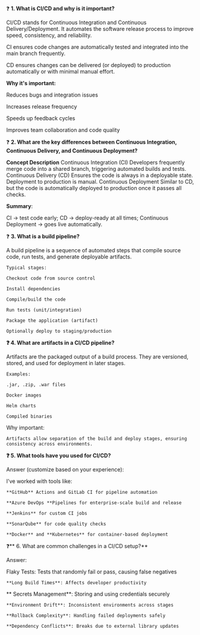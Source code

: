 ❓ **1. What is CI/CD and why is it important?**

CI/CD stands for Continuous Integration and Continuous Delivery/Deployment. It automates the software release process to improve speed, consistency, and reliability.

CI ensures code changes are automatically tested and integrated into the main branch frequently.

CD ensures changes can be delivered (or deployed) to production automatically or with minimal manual effort.

**Why it's important:**

Reduces bugs and integration issues

Increases release frequency

Speeds up feedback cycles

Improves team collaboration and code quality

❓ **2. What are the key differences between Continuous Integration, Continuous Delivery, and Continuous Deployment?**

**Concept	Description**
      Continuous Integration (CI)	Developers frequently merge code into a shared branch, triggering automated builds and tests.
      Continuous Delivery (CD)	Ensures the code is always in a deployable state. Deployment to production is manual.
      Continuous Deployment	Similar to CD, but the code is automatically deployed to production once it passes all checks.

**Summary**:

CI → test code early; CD → deploy-ready at all times; Continuous Deployment → goes live automatically.


❓ **3. What is a build pipeline?**

A build pipeline is a sequence of automated steps that compile source code, run tests, and generate deployable artifacts.

    Typical stages:
    
    Checkout code from source control
    
    Install dependencies
    
    Compile/build the code
    
    Run tests (unit/integration)
    
    Package the application (artifact)
    
    Optionally deploy to staging/production

**❓ 4. What are artifacts in a CI/CD pipeline?**

Artifacts are the packaged output of a build process. They are versioned, stored, and used for deployment in later stages.

    Examples:
    
    .jar, .zip, .war files
    
    Docker images
    
    Helm charts
    
    Compiled binaries

Why important:

    Artifacts allow separation of the build and deploy stages, ensuring consistency across environments.

**❓ 5. What tools have you used for CI/CD?**

Answer (customize based on your experience):

I've worked with tools like:

    **GitHub** Actions and GitLab CI for pipeline automation
    
    **Azure DevOps **Pipelines for enterprise-scale build and release
    
    **Jenkins** for custom CI jobs
    
    **SonarQube** for code quality checks
    
    **Docker** and **Kubernetes** for container-based deployment

❓** 6. What are common challenges in a CI/CD setup?**

Answer:

Flaky Tests: Tests that randomly fail or pass, causing false negatives

    **Long Build Times**: Affects developer productivity
    
   ** Secrets Management**: Storing and using credentials securely
    
    **Environment Drift**: Inconsistent environments across stages
    
    **Rollback Complexity**: Handling failed deployments safely
    
    **Dependency Conflicts**: Breaks due to external library updates
